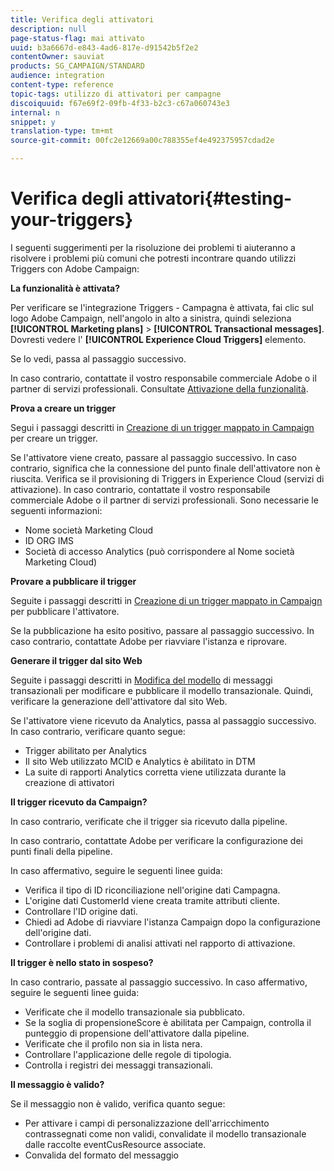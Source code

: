 ```yaml
---
title: Verifica degli attivatori
description: null
page-status-flag: mai attivato
uuid: b3a6667d-e843-4ad6-817e-d91542b5f2e2
contentOwner: sauviat
products: SG_CAMPAIGN/STANDARD
audience: integration
content-type: reference
topic-tags: utilizzo di attivatori per campagne
discoiquuid: f67e69f2-09fb-4f33-b2c3-c67a060743e3
internal: n
snippet: y
translation-type: tm+mt
source-git-commit: 00fc2e12669a00c788355ef4e492375957cdad2e

---
```



# Verifica degli attivatori{#testing-your-triggers}

I seguenti suggerimenti per la risoluzione dei problemi ti aiuteranno a risolvere i problemi più comuni che potresti incontrare quando utilizzi Triggers con Adobe Campaign:

**La funzionalità è attivata?**

Per verificare se l'integrazione Triggers - Campagna è attivata, fai clic sul logo Adobe Campaign, nell'angolo in alto a sinistra, quindi seleziona **[!UICONTROL Marketing plans]** &gt; **[!UICONTROL Transactional messages]**. Dovresti vedere l' **[!UICONTROL Experience Cloud Triggers]** elemento.

Se lo vedi, passa al passaggio successivo.

In caso contrario, contattate il vostro responsabile commerciale Adobe o il partner di servizi professionali. Consultate [Attivazione della funzionalità](../../integrating/using/configuring-triggers-in-experience-cloud.md#activating-the-functionality).

**Prova a creare un trigger**

Segui i passaggi descritti in [Creazione di un trigger mappato in Campaign](../../integrating/using/using-triggers-in-campaign.md#creating-a-mapped-trigger-in-campaign) per creare un trigger.

Se l'attivatore viene creato, passare al passaggio successivo. In caso contrario, significa che la connessione del punto finale dell'attivatore non è riuscita. Verifica se il provisioning di Triggers in Experience Cloud (servizi di attivazione). In caso contrario, contattate il vostro responsabile commerciale Adobe o il partner di servizi professionali. Sono necessarie le seguenti informazioni:

* Nome società Marketing Cloud
* ID ORG IMS
* Società di accesso Analytics (può corrispondere al Nome società Marketing Cloud)

**Provare a pubblicare il trigger**

Seguite i passaggi descritti in [Creazione di un trigger mappato in Campaign](../../integrating/using/using-triggers-in-campaign.md#creating-a-mapped-trigger-in-campaign) per pubblicare l'attivatore.

Se la pubblicazione ha esito positivo, passare al passaggio successivo. In caso contrario, contattate Adobe per riavviare l'istanza e riprovare.

**Generare il trigger dal sito Web**

Seguite i passaggi descritti in [Modifica del modello](../../integrating/using/using-triggers-in-campaign.md#editing-the-transactional-message-template) di messaggi transazionali per modificare e pubblicare il modello transazionale. Quindi, verificare la generazione dell'attivatore dal sito Web.

Se l'attivatore viene ricevuto da Analytics, passa al passaggio successivo. In caso contrario, verificare quanto segue:

* Trigger abilitato per Analytics
* Il sito Web utilizzato MCID e Analytics è abilitato in DTM
* La suite di rapporti Analytics corretta viene utilizzata durante la creazione di attivatori

**Il trigger ricevuto da Campaign?**

In caso contrario, verificate che il trigger sia ricevuto dalla pipeline.

In caso contrario, contattate Adobe per verificare la configurazione dei punti finali della pipeline.

In caso affermativo, seguire le seguenti linee guida:

* Verifica il tipo di ID riconciliazione nell'origine dati Campagna.
* L'origine dati CustomerId viene creata tramite attributi cliente.
* Controllare l'ID origine dati.
* Chiedi ad Adobe di riavviare l'istanza Campaign dopo la configurazione dell'origine dati.
* Controllare i problemi di analisi attivati nel rapporto di attivazione.

**Il trigger è nello stato in sospeso?**

In caso contrario, passate al passaggio successivo. In caso affermativo, seguire le seguenti linee guida:

* Verificate che il modello transazionale sia pubblicato.
* Se la soglia di propensioneScore è abilitata per Campaign, controlla il punteggio di propensione dell'attivatore dalla pipeline.
* Verificate che il profilo non sia in lista nera.
* Controllare l'applicazione delle regole di tipologia.
* Controlla i registri dei messaggi transazionali.

**Il messaggio è valido?**

Se il messaggio non è valido, verifica quanto segue:

* Per attivare i campi di personalizzazione dell'arricchimento contrassegnati come non validi, convalidate il modello transazionale dalle raccolte eventCusResource associate.
* Convalida del formato del messaggio

